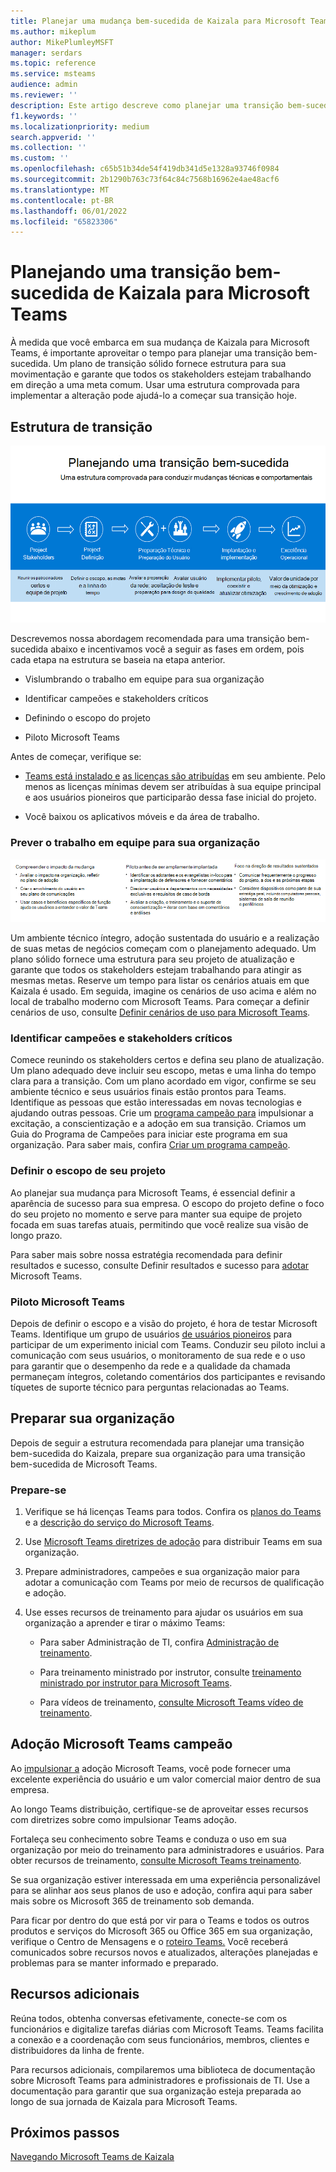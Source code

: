 ```yaml
---
title: Planejar uma mudança bem-sucedida de Kaizala para Microsoft Teams
ms.author: mikeplum
author: MikePlumleyMSFT
manager: serdars
ms.topic: reference
ms.service: msteams
audience: admin
ms.reviewer: ''
description: Este artigo descreve como planejar uma transição bem-sucedida de Kaizala para Microsoft Teams.
f1.keywords: ''
ms.localizationpriority: medium
search.appverid: ''
ms.collection: ''
ms.custom: ''
ms.openlocfilehash: c65b51b34de54f419db341d5e1328a93746f0984
ms.sourcegitcommit: 2b1290b763c73f64c84c7568b16962e4ae48acf6
ms.translationtype: MT
ms.contentlocale: pt-BR
ms.lasthandoff: 06/01/2022
ms.locfileid: "65823306"
---
```

# <a name="planning-for-a-successful-transition-from-kaizala-to-microsoft-teams"></a>Planejando uma transição bem-sucedida de Kaizala para Microsoft Teams

À medida que você embarca em sua mudança de Kaizala para Microsoft Teams, é importante aproveitar o tempo para planejar uma transição bem-sucedida.[](/microsoftteams/deploy-enterprise-setup?tabs=ChatTeamsChannels#plan-your-deployment) Um plano de transição sólido fornece estrutura para sua movimentação e garante que todos os stakeholders estejam trabalhando em direção a uma meta comum. Usar uma estrutura comprovada para implementar a alteração pode ajudá-lo a começar sua transição hoje.

## <a name="transition-framework"></a>Estrutura de transição

![Imagem ilustrando as diretrizes de transição](media/plan-for-successful-transition.png)

Descrevemos nossa abordagem recomendada para uma transição bem-sucedida abaixo e incentivamos você a seguir as fases em ordem, pois cada etapa na estrutura se baseia na etapa anterior.

- Vislumbrando o trabalho em equipe para sua organização

- Identificar campeões e stakeholders críticos

- Definindo o escopo do projeto

- Piloto Microsoft Teams

Antes de começar, verifique se:

- [Teams está instalado e](/microsoftteams/get-clients) [as licenças são atribuídas](/office365/servicedescriptions/teams-service-description) em seu ambiente. Pelo menos as licenças mínimas devem ser atribuídas à sua equipe principal e aos usuários pioneiros que participarão dessa fase inicial do projeto.

- Você baixou os aplicativos móveis e da área de trabalho.

### <a name="envision-teamwork-for-your-organization"></a>Prever o trabalho em equipe para sua organização

![Imagem ilustrando diretrizes de transição adicionais](media/kaizala-framework-guidance.png)

Um ambiente técnico íntegro, adoção sustentada do usuário e a realização de suas metas de negócios começam com o planejamento adequado. Um plano sólido fornece uma estrutura para seu projeto de atualização e garante que todos os stakeholders estejam trabalhando para atingir as mesmas metas. Reserve um tempo para listar os cenários atuais em que Kaizala é usado. Em seguida, imagine os cenários de uso acima e além no local de trabalho moderno com Microsoft Teams. Para começar a definir cenários de uso, consulte [Definir cenários de uso para Microsoft Teams](/microsoftteams/teams-adoption-define-usage-scenarios).

### <a name="identify-champions-and-critical-stakeholders"></a>Identificar campeões e stakeholders críticos

Comece reunindo os stakeholders certos e defina seu plano de atualização. Um plano adequado deve incluir seu escopo, metas e uma linha do tempo clara para a transição. Com um plano acordado em vigor, confirme se seu ambiente técnico e seus usuários finais estão prontos para Teams. Identifique as pessoas que estão interessadas em novas tecnologias e ajudando outras pessoas. Crie um [programa campeão para](/microsoftteams/teams-adoption-create-champions-program) impulsionar a excitação, a conscientização e a adoção em sua transição. Criamos um Guia do Programa de Campeões para iniciar este programa em sua organização. Para saber mais, confira [Criar um programa campeão](https://view.officeapps.live.com/op/view.aspx?src=https://fto365dev.blob.core.windows.net:443/media/Default/DocResources/Adoption/Build_Champions_Program_Guide.pptx).

### <a name="define-your-project-scope"></a>Definir o escopo de seu projeto

Ao planejar sua mudança para Microsoft Teams, é essencial definir a aparência de sucesso para sua empresa.  O escopo do projeto define o foco do seu projeto no momento e serve para manter sua equipe de projeto focada em suas tarefas atuais, permitindo que você realize sua visão de longo prazo.

Para saber mais sobre nossa estratégia recomendada para definir resultados e sucesso, consulte Definir resultados e sucesso para [adotar](/microsoftteams/teams-adoption-define-outcomes) Microsoft Teams.

### <a name="pilot-microsoft-teams"></a>Piloto Microsoft Teams

Depois de definir o escopo e a visão do projeto, é hora de testar Microsoft Teams. Identifique um grupo de usuários [de usuários pioneiros](/microsoftteams/teams-adoption-onboard-early-adopters) para participar de um experimento inicial com Teams. Conduzir seu piloto inclui a comunicação com seus usuários, o monitoramento de sua rede e o uso para garantir que o desempenho da rede e a qualidade da chamada permaneçam íntegros, coletando comentários dos participantes e revisando tíquetes de suporte técnico para perguntas relacionadas ao Teams.

## <a name="prepare-your-organization"></a>Preparar sua organização

Depois de seguir a estrutura recomendada para planejar uma transição bem-sucedida do Kaizala, prepare sua organização para uma transição bem-sucedida de Microsoft Teams.

### <a name="get-ready"></a>Prepare-se

 1. Verifique se há licenças Teams para todos. Confira os [planos do Teams](https://www.microsoft.com/microsoft-teams/compare-microsoft-teams-options?activetab=pivot%3aprimaryr1) e a [descrição do serviço do Microsoft Teams](/office365/servicedescriptions/teams-service-description).

 2. Use [Microsoft Teams diretrizes de adoção](https://adoption.microsoft.com/microsoft-teams/#get-started) para distribuir Teams em sua organização.

 3. Prepare administradores, campeões e sua organização maior para adotar a comunicação com Teams por meio de recursos de qualificação e adoção.  

 4. Use esses recursos de treinamento para ajudar os usuários em sua organização a aprender e tirar o máximo Teams:

    - Para saber Administração de TI, confira [Administração de treinamento](/microsoftteams/itadmin-readiness).

    - Para treinamento ministrado por instrutor, consulte [treinamento ministrado por instrutor para Microsoft Teams](/microsoftteams/instructor-led-training-teams-landing-page).
  
    - Para vídeos de treinamento, [consulte Microsoft Teams vídeo de treinamento](https://support.microsoft.com/office/microsoft-teams-video-training-4f108e54-240b-4351-8084-b1089f0d21d7?ui=en-us&rs=en-us&ad=us).

## <a name="champion-microsoft-teams-adoption"></a>Adoção Microsoft Teams campeão

Ao [impulsionar a](/microsoftteams/teams-adoption-get-started) adoção Microsoft Teams, você pode fornecer uma excelente experiência do usuário e um valor comercial maior dentro de sua empresa.

Ao longo Teams distribuição, certifique-se de aproveitar esses recursos com diretrizes sobre como impulsionar Teams adoção.[](/microsoftteams/adopt-microsoft-teams-landing-page)

Fortaleça seu conhecimento sobre Teams e conduza o uso em sua organização por meio do treinamento para administradores e usuários. Para obter recursos de treinamento, [consulte Microsoft Teams treinamento](/microsoftteams/training-microsoft-teams-landing-page).

Se sua organização estiver interessada em uma experiência personalizável para se alinhar aos seus planos de uso e adoção, confira aqui [](https://adoption.microsoft.com/microsoft-365-learning-pathways/) para saber mais sobre os Microsoft 365 de treinamento sob demanda.

Para ficar por dentro do que está por vir para o Teams e todos os outros produtos e serviços do Microsoft 365 ou Office 365 em sua organização, verifique o Centro de Mensagens e o [roteiro Teams.](https://www.microsoft.com/microsoft-365/roadmap?rtc=2&filters=Microsoft%20Teams)[](https://admin.microsoft.com/AdminPortal/Home?ref=/MessageCenter) Você receberá comunicados sobre recursos novos e atualizados, alterações planejadas e problemas para se manter informado e preparado.

## <a name="additional-resources"></a>Recursos adicionais

Reúna todos, obtenha conversas efetivamente, conecte-se com os funcionários e digitalize tarefas diárias com Microsoft Teams. Teams facilita a conexão e a coordenação com seus funcionários, membros, clientes e distribuidores da linha de frente.

Para recursos adicionais, compilaremos uma biblioteca [](/microsoftteams/) de documentação sobre Microsoft Teams para administradores e profissionais de TI. Use a documentação para garantir que sua organização esteja preparada ao longo de sua jornada de Kaizala para Microsoft Teams.

## <a name="next-steps"></a>Próximos passos

<a name="ControlSyncThroughput"> </a>

[Navegando Microsoft Teams de Kaizala](/MicrosoftTeams/navigate-teams)
